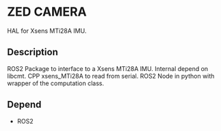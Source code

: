 # ZED CAMERA

HAL for Xsens MTi28A IMU.

## Description

ROS2 Package to interface to a Xsens MTi28A IMU.
Internal depend on libcmt.
CPP xsens_MTi28A to read from serial. ROS2 Node in python with wrapper of the computation class.

## Depend

- ROS2
